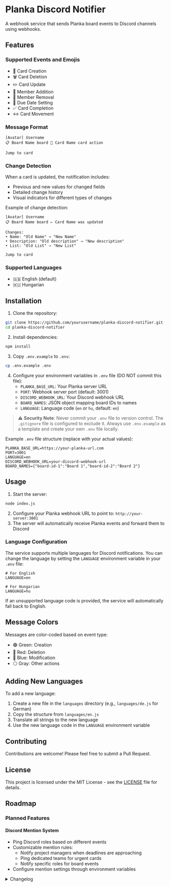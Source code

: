 # Planka Discord Notifier

A webhook service that sends Planka board events to Discord channels using webhooks.

## Features

### Supported Events and Emojis
- 📝 Card Creation
- 🗑️ Card Deletion
- ✏️ Card Update
- 👥 Member Addition
- 👤 Member Removal
- 📅 Due Date Setting
- ✅ Card Completion
- ↔️ Card Movement

### Message Format
```
[Avatar] Username
📋 Board Name board 📝 Card Name card action

Jump to card
```

### Change Detection
When a card is updated, the notification includes:
- Previous and new values for changed fields
- Detailed change history
- Visual indicators for different types of changes

Example of change detection:
```
[Avatar] Username
📋 Board Name board ✏️ Card Name was updated

Changes:
• Name: "Old Name" → "New Name"
• Description: "Old description" → "New description"
• List: "Old List" → "New List"

Jump to card
```

### Supported Languages
- 🇬🇧 English (default)
- 🇭🇺 Hungarian

## Installation

1. Clone the repository:
```bash
git clone https://github.com/yourusername/planka-discord-notifier.git
cd planka-discord-notifier
```
2. Install dependencies:
```bash
npm install
```
3. Copy `.env.example` to `.env`:
```bash
cp .env.example .env
```
4. Configure your environment variables in `.env` file (DO NOT commit this file):
   - `PLANKA_BASE_URL`: Your Planka server URL
   - `PORT`: Webhook server port (default: 3001)
   - `DISCORD_WEBHOOK_URL`: Your Discord webhook URL
   - `BOARD_NAMES`: JSON object mapping board IDs to names
   - `LANGUAGE`: Language code (`en` or `hu`, default: `en`)

> ⚠️ **Security Note**: Never commit your `.env` file to version control. The `.gitignore` file is configured to exclude it. Always use `.env.example` as a template and create your own `.env` file locally.

Example `.env` file structure (replace with your actual values):
```env
PLANKA_BASE_URL=https://your-planka-url.com
PORT=3001
LANGUAGE=en
DISCORD_WEBHOOK_URL=your-discord-webhook-url
BOARD_NAMES={"board-id-1":"Board 1","board-id-2":"Board 2"}
```

## Usage

1. Start the server:
```bash
node index.js
```
2. Configure your Planka webhook URL to point to: `http://your-server:3001`
3. The server will automatically receive Planka events and forward them to Discord

### Language Configuration

The service supports multiple languages for Discord notifications. You can change the language by setting the `LANGUAGE` environment variable in your `.env` file:

```env
# For English
LANGUAGE=en

# For Hungarian
LANGUAGE=hu
```

If an unsupported language code is provided, the service will automatically fall back to English.

## Message Colors

Messages are color-coded based on event type:
- 🟢 Green: Creation
- 🔴 Red: Deletion
- 🔵 Blue: Modification
- ⚪ Gray: Other actions

## Adding New Languages

To add a new language:

1. Create a new file in the `languages` directory (e.g., `languages/de.js` for German)
2. Copy the structure from `languages/en.js`
3. Translate all strings to the new language
4. Use the new language code in the `LANGUAGE` environment variable

## Contributing

Contributions are welcome! Please feel free to submit a Pull Request.

## License

This project is licensed under the MIT License - see the [LICENSE](LICENSE) file for details.

## Roadmap

### Planned Features

#### Discord Mention System
- Ping Discord roles based on different events
- Customizable mention rules:
  - Notify project managers when deadlines are approaching
  - Ping dedicated teams for urgent cards
  - Notify specific roles for board events
- Configure mention settings through environment variables

<details>
<summary>Changelog</summary>

### [1.0.3] - 2024-03-19
#### Added
- Change detection system for card updates
- Detailed change history in notifications
- Visual indicators for different types of changes
- Previous and new value comparison

### [1.0.2] - 2024-03-19
#### Added
- Error notification system with Discord integration
- @planka mention for error notifications
- Detailed error reporting with stack traces
- Version and timestamp information in error messages

### [1.0.1] - 2024-03-19
#### Changed
- Modified Discord message format: "View card" link instead of "moved"
- Improved Hungarian translations

### [1.0.0] - 2024-03-19
#### Added
- Webhook service for forwarding Planka events to Discord
- Supported events:
  - Card Creation
  - Card Deletion
  - Card Update
  - Member Addition
  - Member Removal
  - Due Date Setting
  - Card Completion
  - Card Movement
- Multi-language support (English, Hungarian)
- Color-coded messages based on event type
- Environment variable configuration
- Custom board name mapping
</details>